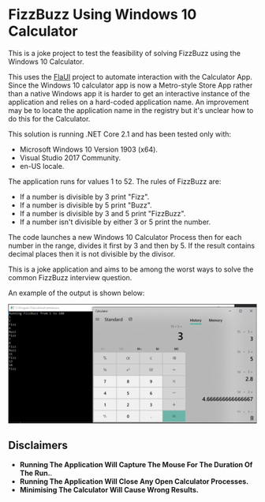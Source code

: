 # FizzBuzz Using Windows 10 Calculator #

This is a joke project to test the feasibility of solving FizzBuzz using the Windows 10 Calculator.

This uses the [FlaUI](https://github.com/FlaUI/FlaUI) project to automate interaction with the Calculator App. Since the Windows 10 calculator app is now a Metro-style Store App rather than a native Windows app it is harder to get an interactive instance of the application and relies on a hard-coded application name. An improvement may be to locate the application name in the registry but it's unclear how to do this for the Calculator.

This solution is running .NET Core 2.1 and has been tested only with:
+ Microsoft Windows 10 Version 1903 (x64).
+ Visual Studio 2017 Community.
+ en-US locale.

The application runs for values 1 to 52. The rules of FizzBuzz are:
+ If a number is divisible by 3 print "Fizz".
+ If a number is divisible by 5 print "Buzz".
+ If a number is divisible by 3 and 5 print "FizzBuzz".
+ If a number isn't divisible by either 3 or 5 print the number.

The code launches a new Windows 10 Calculator Process then for each number in the range, divides it first by 3 and then by 5. If the result contains decimal places then it is not divisible by the divisor.

This is a joke application and aims to be among the worst ways to solve the common FizzBuzz interview question.

An example of the output is shown below:

![Application run through to 15](https://raw.githubusercontent.com/EliotJones/FizzBuzzCalc/master/docs/example-output.png)

## Disclaimers ##
+ **Running The Application Will Capture The Mouse For The Duration Of The Run.**.
+ **Running The Application Will Close Any Open Calculator Processes.**
+ **Minimising The Calculator Will Cause Wrong Results.**